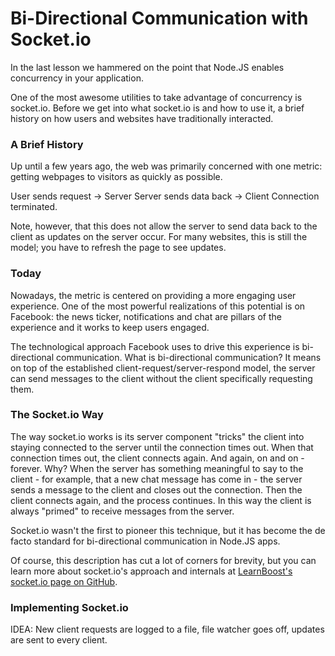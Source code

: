 Bi-Directional Communication with Socket.io
===========================================

In the last lesson we hammered on the point that Node.JS enables concurrency in
your application.

One of the most awesome utilities to take advantage of concurrency is socket.io.
Before we get into what socket.io is and how to use it, a brief history on how
users and websites have traditionally interacted.

### A Brief History

Up until a few years ago, the web was primarily concerned with one metric:
getting webpages to visitors as quickly as possible.

User sends request -> Server
Server sends data back -> Client
Connection terminated.

Note, however, that this does not allow the server to send data back to the
client as updates on the server occur. For many websites, this is still the
model; you have to refresh the page to see updates.

### Today

Nowadays, the metric is centered on providing a more engaging user experience.
One of the most powerful realizations of this potential is on Facebook: the news
ticker, notifications and chat are pillars of the experience and it works to
keep users engaged.

The technological approach Facebook uses to drive this experience is
bi-directional communication. What is bi-directional communication? It means
on top of the established client-request/server-respond model, the server can
send messages to the client without the client specifically requesting them.

### The Socket.io Way

The way socket.io works is its server component "tricks" the client into staying
connected to the server until the connection times out. When that connection
times out, the client connects again. And again, on and on - forever. Why? When
the server has something meaningful to say to the client - for example, that a
new chat message has come in - the server sends a message to the client and
closes out the connection. Then the client connects again, and the process
continues. In this way the client is always "primed" to receive messages from
the server.

Socket.io wasn't the first to pioneer this technique, but it has become the de
facto standard for bi-directional communication in Node.JS apps.

Of course, this description has cut a lot of corners for brevity, but you can
learn more about socket.io's approach and internals at [LearnBoost's socket.io
page on GitHub](https://github.com/LearnBoost/socket.io).

### Implementing Socket.io

IDEA: New client requests are logged to a file, file watcher goes off, updates
are sent to every client.